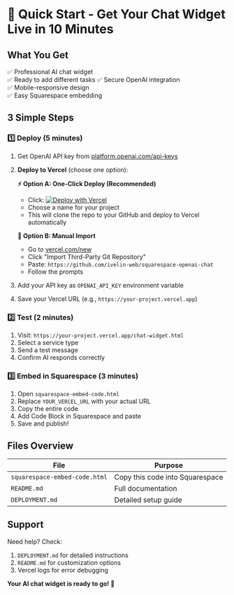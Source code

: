 # 🚀 Quick Start - Get Your Chat Widget Live in 10 Minutes

## What You Get

✅ Professional AI chat widget  
✅ Ready to add different tasks
✅ Secure OpenAI integration  
✅ Mobile-responsive design  
✅ Easy Squarespace embedding  

## 3 Simple Steps

### 1️⃣ Deploy (5 minutes)

1. Get OpenAI API key from [platform.openai.com/api-keys](https://platform.openai.com/api-keys)

2. **Deploy to Vercel** (choose one option):

   **⚡ Option A: One-Click Deploy (Recommended)**
   - Click: [![Deploy with Vercel](https://vercel.com/button)](https://vercel.com/new/clone?repository-url=https://github.com/ivelin-web/squarespace-openai-chat)
   - Choose a name for your project
   - This will clone the repo to your GitHub and deploy to Vercel automatically

   **📁 Option B: Manual Import**
   - Go to [vercel.com/new](https://vercel.com/new)
   - Click "Import Third-Party Git Repository"
   - Paste: `https://github.com/ivelin-web/squarespace-openai-chat`
   - Follow the prompts

3. Add your API key as `OPENAI_API_KEY` environment variable
4. Save your Vercel URL (e.g., `https://your-project.vercel.app`)

### 2️⃣ Test (2 minutes)

1. Visit: `https://your-project.vercel.app/chat-widget.html`
2. Select a service type
3. Send a test message
4. Confirm AI responds correctly

### 3️⃣ Embed in Squarespace (3 minutes)

1. Open `squarespace-embed-code.html` 
2. Replace `YOUR_VERCEL_URL` with your actual URL
3. Copy the entire code
4. Add Code Block in Squarespace and paste
5. Save and publish!

## Files Overview

| File | Purpose |
|------|---------|
| `squarespace-embed-code.html` | Copy this code into Squarespace |
| `README.md` | Full documentation |
| `DEPLOYMENT.md` | Detailed setup guide |

## Support

Need help? Check:
1. `DEPLOYMENT.md` for detailed instructions
2. `README.md` for customization options
3. Vercel logs for error debugging

**Your AI chat widget is ready to go! 🎉** 